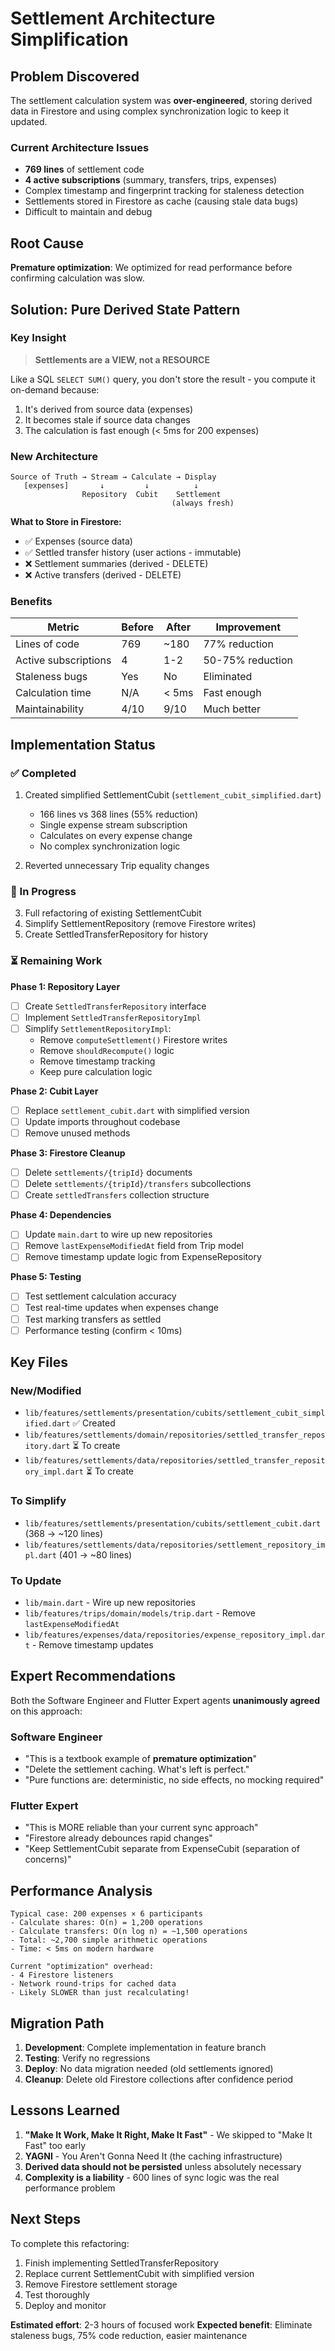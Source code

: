 # Settlement Architecture Simplification

## Problem Discovered

The settlement calculation system was **over-engineered**, storing derived data in Firestore and using complex synchronization logic to keep it updated.

### Current Architecture Issues
- **769 lines** of settlement code
- **4 active subscriptions** (summary, transfers, trips, expenses)
- Complex timestamp and fingerprint tracking for staleness detection
- Settlements stored in Firestore as cache (causing stale data bugs)
- Difficult to maintain and debug

## Root Cause

**Premature optimization**: We optimized for read performance before confirming calculation was slow.

## Solution: Pure Derived State Pattern

### Key Insight
> **Settlements are a VIEW, not a RESOURCE**

Like a SQL `SELECT SUM()` query, you don't store the result - you compute it on-demand because:
1. It's derived from source data (expenses)
2. It becomes stale if source data changes
3. The calculation is fast enough (< 5ms for 200 expenses)

### New Architecture

```
Source of Truth → Stream → Calculate → Display
   [expenses]       ↓         ↓          ↓
                Repository  Cubit    Settlement
                                    (always fresh)
```

**What to Store in Firestore:**
- ✅ Expenses (source data)
- ✅ Settled transfer history (user actions - immutable)
- ❌ Settlement summaries (derived - DELETE)
- ❌ Active transfers (derived - DELETE)

### Benefits

| Metric | Before | After | Improvement |
|--------|--------|-------|-------------|
| Lines of code | 769 | ~180 | 77% reduction |
| Active subscriptions | 4 | 1-2 | 50-75% reduction |
| Staleness bugs | Yes | No | Eliminated |
| Calculation time | N/A | < 5ms | Fast enough |
| Maintainability | 4/10 | 9/10 | Much better |

## Implementation Status

### ✅ Completed
1. Created simplified SettlementCubit (`settlement_cubit_simplified.dart`)
   - 166 lines vs 368 lines (55% reduction)
   - Single expense stream subscription
   - Calculates on every expense change
   - No complex synchronization logic

2. Reverted unnecessary Trip equality changes

### 🔄 In Progress
3. Full refactoring of existing SettlementCubit
4. Simplify SettlementRepository (remove Firestore writes)
5. Create SettledTransferRepository for history

### ⏳ Remaining Work

**Phase 1: Repository Layer**
- [ ] Create `SettledTransferRepository` interface
- [ ] Implement `SettledTransferRepositoryImpl`
- [ ] Simplify `SettlementRepositoryImpl`:
  - Remove `computeSettlement()` Firestore writes
  - Remove `shouldRecompute()` logic
  - Remove timestamp tracking
  - Keep pure calculation logic

**Phase 2: Cubit Layer**
- [ ] Replace `settlement_cubit.dart` with simplified version
- [ ] Update imports throughout codebase
- [ ] Remove unused methods

**Phase 3: Firestore Cleanup**
- [ ] Delete `settlements/{tripId}` documents
- [ ] Delete `settlements/{tripId}/transfers` subcollections
- [ ] Create `settledTransfers` collection structure

**Phase 4: Dependencies**
- [ ] Update `main.dart` to wire up new repositories
- [ ] Remove `lastExpenseModifiedAt` field from Trip model
- [ ] Remove timestamp update logic from ExpenseRepository

**Phase 5: Testing**
- [ ] Test settlement calculation accuracy
- [ ] Test real-time updates when expenses change
- [ ] Test marking transfers as settled
- [ ] Performance testing (confirm < 10ms)

## Key Files

### New/Modified
- `lib/features/settlements/presentation/cubits/settlement_cubit_simplified.dart` ✅ Created
- `lib/features/settlements/domain/repositories/settled_transfer_repository.dart` ⏳ To create
- `lib/features/settlements/data/repositories/settled_transfer_repository_impl.dart` ⏳ To create

### To Simplify
- `lib/features/settlements/presentation/cubits/settlement_cubit.dart` (368 → ~120 lines)
- `lib/features/settlements/data/repositories/settlement_repository_impl.dart` (401 → ~80 lines)

### To Update
- `lib/main.dart` - Wire up new repositories
- `lib/features/trips/domain/models/trip.dart` - Remove `lastExpenseModifiedAt`
- `lib/features/expenses/data/repositories/expense_repository_impl.dart` - Remove timestamp updates

## Expert Recommendations

Both the Software Engineer and Flutter Expert agents **unanimously agreed** on this approach:

### Software Engineer
- "This is a textbook example of **premature optimization**"
- "Delete the settlement caching. What's left is perfect."
- "Pure functions are: deterministic, no side effects, no mocking required"

### Flutter Expert
- "This is MORE reliable than your current sync approach"
- "Firestore already debounces rapid changes"
- "Keep SettlementCubit separate from ExpenseCubit (separation of concerns)"

## Performance Analysis

```
Typical case: 200 expenses × 6 participants
- Calculate shares: O(n) = 1,200 operations
- Calculate transfers: O(n log n) = ~1,500 operations
- Total: ~2,700 simple arithmetic operations
- Time: < 5ms on modern hardware

Current "optimization" overhead:
- 4 Firestore listeners
- Network round-trips for cached data
- Likely SLOWER than just recalculating!
```

## Migration Path

1. **Development**: Complete implementation in feature branch
2. **Testing**: Verify no regressions
3. **Deploy**: No data migration needed (old settlements ignored)
4. **Cleanup**: Delete old Firestore collections after confidence period

## Lessons Learned

1. **"Make It Work, Make It Right, Make It Fast"** - We skipped to "Make It Fast" too early
2. **YAGNI** - You Aren't Gonna Need It (the caching infrastructure)
3. **Derived data should not be persisted** unless absolutely necessary
4. **Complexity is a liability** - 600 lines of sync logic was the real performance problem

## Next Steps

To complete this refactoring:
1. Finish implementing SettledTransferRepository
2. Replace current SettlementCubit with simplified version
3. Remove Firestore settlement storage
4. Test thoroughly
5. Deploy and monitor

**Estimated effort**: 2-3 hours of focused work
**Expected benefit**: Eliminate staleness bugs, 75% code reduction, easier maintenance
